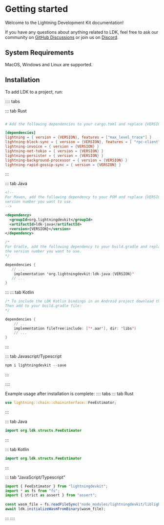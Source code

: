 # Getting started

Welcome to the Lightning Development Kit documentation!

If you have any questions about anything related to LDK, feel free to ask our community on [GitHub Discussions](https://github.com/orgs/lightningdevkit/discussions) or join us on [Discord](https://discord.gg/5AcknnMfBw). 

## System Requirements
MacOS, Windows and Linux are supported.

## Installation
To add LDK to a project, run:

:::: tabs

::: tab Rust
```toml

# Add the following dependencies to your cargo.toml and replace {VERSION} with the version number you want to use.

[dependencies]
lightning = { version = {VERSION}, features = ["max_level_trace"] }
lightning-block-sync = { version = {VERSION}, features = [ "rpc-client" ] }
lightning-invoice = { version = {VERSION} }
lightning-net-tokio = { version = {VERSION} }
lightning-persister = { version = {VERSION} }
lightning-background-processor = { version = {VERSION} }
lightning-rapid-gossip-sync = { version = {VERSION} }
```
:::

::: tab Java
```xml
<!--
For Maven, add the following dependency to your POM and replace {VERSION} with the 
version number you want to use.
-->

<dependency>
  <groupId>org.lightningdevkit</groupId>
  <artifactId>ldk-java</artifactId>
  <version>{VERSION}</version>
</dependency>
```

```kotlin
/* 
For Gradle, add the following dependency to your build.gradle and replace {VERSION} with
the version number you want to use.
*/ 

dependencies {
   // ...
    implementation 'org.lightningdevkit:ldk-java:{VERSION}'
   // ...
}
```
:::
::: tab Kotlin
```kotlin
/* To include the LDK Kotlin bindings in an Android project download the latest binary from https://github.com/lightningdevkit/ldk-garbagecollected/releases and place it in your libs directory.
Then add to your build.gradle file:
*/

dependencies {
    // ...
    implementation fileTree(include: ['*.aar'], dir: 'libs')
    // ...
}
```
:::

::: tab Javascript/Typescript
```javascript
npm i lightningdevkit --save
```
:::

::::

Example usage after installation is complete:
:::: tabs 
::: tab Rust
```rust
use lightning::chain::chaininterface::FeeEstimator;
```
:::

::: tab Java
```java
import org.ldk.structs.FeeEstimator
```
:::

::: tab Kotlin
```kotlin
import org.ldk.structs.FeeEstimator
```
:::

::: tab "JavaScript/Typescript"
```javascript
import { FeeEstimator } from "lightningdevkit";
import * as fs from "fs";
import { strict as assert } from "assert";
 
const wasm_file = fs.readFileSync("node_modules/lightningdevkit/liblightningjs.wasm");
await ldk.initializeWasmFromBinary(wasm_file);
```
:::
::::